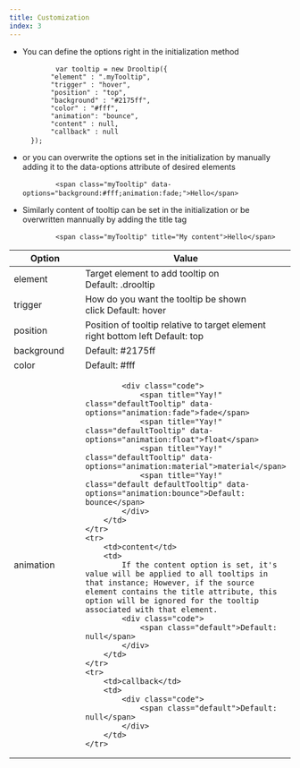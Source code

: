 ```yaml
---
title: Customization
index: 3
---
```



<ul class="steps">
   <li>
       <span class="instruction">You can define the options right in the initialization method</span><pre class="js">
       <code>var tooltip = new Drooltip({
       "element" : ".myTooltip",
       "trigger" : "hover",
       "position" : "top",
       "background" : "#2175ff",
       "color" : "#fff",
       "animation": "bounce",
       "content" : null,
       "callback" : null
  });</code> </pre>
   </li>
   <li>
       <span class="instruction">or you can overwrite the options set in the initialization by manually adding it to the <span class="tags">data-options</span> attribute of desired elements</span><pre class="html">
       <code>&lt;span class="myTooltip" data-options="background:#fff;animation:fade;"&gt;Hello&lt;/span&gt;</code> </pre>
   </li>

   <li>
       <span class="instruction">Similarly content of tooltip can be set in the initialization or be overwritten mannually by adding the <span class="tags">title</span> tag</span><pre class="html">
       <code>&lt;span class="myTooltip" title="My content"&gt;Hello&lt;/span&gt;</code> </pre>
   </li>
</ul>
<table>
<thead>
    <tr>
        <th style="width:180px;">Option</th>
        <th>Value</th>
    </tr>
</thead>
<tbody>
    <tr>
        <td>element</td>
        <td>
            Target element to add tooltip on
            <div class="code">
                <span class="default">Default: .drooltip</span>
            </div>
        </td>
    </tr>
    <tr>
        <td>trigger</td>
        <td>
            How do you want the tooltip be shown
            <div class="code">
                <span>click</span>
                <span class="default">Default: hover</span>
            </div>
        </td>
    </tr>
    <tr>
        <td>position</td>
        <td>
            Position of tooltip relative to target element
            <div class="code">
                <span>right</span>
                <span>bottom</span>
                <span>left</span>
                <span class="default">Default: top</span>
            </div>
        </td>
    </tr>
    <tr>
        <td>background</td>
        <td>
            <div class="code">
                <span class="default">Default: #2175ff</span>
            </div>
        </td>
    </tr>
    <tr>
        <td>color</td>
        <td>
            <div class="code">
                <span class="default">Default: #fff</span>
            </div>
        </td>
    </tr>
    <tr>
        <td>animation</td>
        <td>
            
            <div class="code">
                <span title="Yay!" class="defaultTooltip" data-options="animation:fade">fade</span>
                <span title="Yay!" class="defaultTooltip" data-options="animation:float">float</span>
                <span title="Yay!" class="defaultTooltip" data-options="animation:material">material</span>
                <span title="Yay!" class="default defaultTooltip" data-options="animation:bounce">Default: bounce</span>
            </div>
        </td>
    </tr>
    <tr>
        <td>content</td>
        <td>
            If the content option is set, it's value will be applied to all tooltips in that instance; However, if the source element contains the title attribute, this option will be ignored for the tooltip associated with that element.
            <div class="code">
                <span class="default">Default: null</span>
            </div>
        </td>
    </tr>
    <tr>
        <td>callback</td>
        <td>
            <div class="code">
                <span class="default">Default: null</span>
            </div>
        </td>
    </tr>
</tbody>
</table>